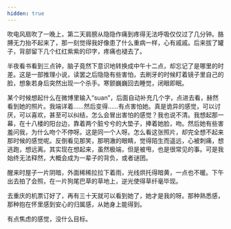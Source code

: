 ```yaml
---
hidden: true
---
```


吹电风扇吹了一晚上，第二天肩膀从隐隐作痛到疼得无法呼吸仅仅过了几分钟。胳膊无力抬不起来了，那一刻觉得我好像患了什么重病一样，心有戚戚。后来拔了罐子，背部留下几个红红紫紫的印字，疼痛也褪去了。

半夜看书看到三点钟，脑子竟然下意识地转换成中午十二点，却忘记了是哪里的时差。这是一部推理小说，读罢之后隐隐有些害怕，去刷牙的时候盯着镜子里自己的脸，想象若身后突然出现一个杀手。寒颤巍巍回去睡觉，闭眼即眠。

某个时候想起什么在微博里输入“suan”，后面自动补充几个字，点进去看，赫然看到她的照片。我端详着……然后变得……有点害怕她。真是诡异的感觉，可以讨厌，可以喜欢，甚至可以纠结，怎么会冒出害怕的感觉？我也说不清。我想起那一幕，在十八楼的阳台边，靠着两个脏兮兮的大垫子，捧着她脸，吻。然后她有些害羞问我，为什么吻个不停呀。这是同一个人呀。怎么看这张照片，却完全想不起来那时候的感觉呢。反倒看见那笑，那明澈的眼睛，觉得陌生而遥远，心被刺痛，想逃跑，想远离。其实现在想起来，虽然极端，但是被甩，也是很常见的事。可是我始终无法释然，大概会成为一辈子的背负，或者谜团。

醒来时屋子一片阴暗，外面稀稀拉拉下着雨，光线烘托得暗黄，一点也不暖。下午出去拍了会照，在一片狗尾巴草的草地上，逆光使得草纤毫毕现。

去重庆的机票订好了，再有三十天就可以看到她了，她才是我的呀。那种熟悉感，那种抱在怀里感到安心的归属感，从她身上能得到。

有点焦虑的感觉，没什么目标。
